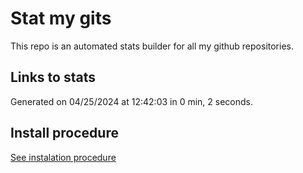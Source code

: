 # Stat my gits

This repo is an automated stats builder for all my github repositories.

## Links to stats


Generated on 04/25/2024 at 12:42:03 in 0 min, 2 seconds.

## Install procedure

[See instalation procedure](./src/install.md)
